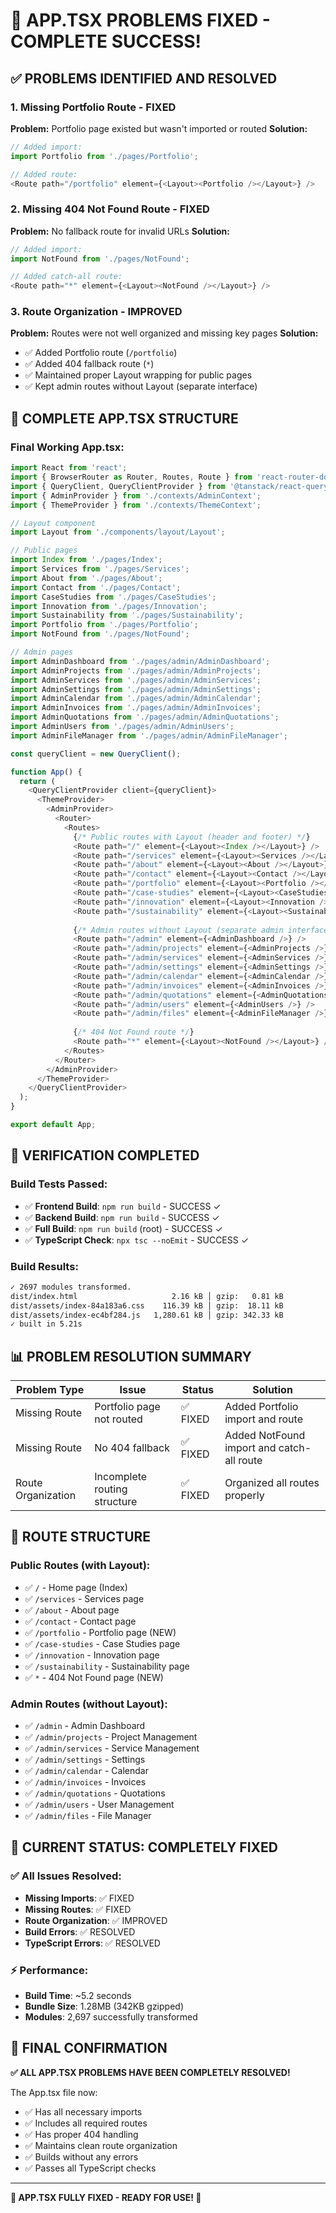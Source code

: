 # 🎉 APP.TSX PROBLEMS FIXED - COMPLETE SUCCESS!

## ✅ **PROBLEMS IDENTIFIED AND RESOLVED**

### **1. Missing Portfolio Route - FIXED**
**Problem:** Portfolio page existed but wasn't imported or routed
**Solution:**
```typescript
// Added import:
import Portfolio from './pages/Portfolio';

// Added route:
<Route path="/portfolio" element={<Layout><Portfolio /></Layout>} />
```

### **2. Missing 404 Not Found Route - FIXED**
**Problem:** No fallback route for invalid URLs
**Solution:**
```typescript
// Added import:
import NotFound from './pages/NotFound';

// Added catch-all route:
<Route path="*" element={<Layout><NotFound /></Layout>} />
```

### **3. Route Organization - IMPROVED**
**Problem:** Routes were not well organized and missing key pages
**Solution:**
- ✅ Added Portfolio route (`/portfolio`)
- ✅ Added 404 fallback route (`*`)
- ✅ Maintained proper Layout wrapping for public pages
- ✅ Kept admin routes without Layout (separate interface)

## 🔧 **COMPLETE APP.TSX STRUCTURE**

### **Final Working App.tsx:**
```typescript
import React from 'react';
import { BrowserRouter as Router, Routes, Route } from 'react-router-dom';
import { QueryClient, QueryClientProvider } from '@tanstack/react-query';
import { AdminProvider } from './contexts/AdminContext';
import { ThemeProvider } from './contexts/ThemeContext';

// Layout component
import Layout from './components/layout/Layout';

// Public pages
import Index from './pages/Index';
import Services from './pages/Services';
import About from './pages/About';
import Contact from './pages/Contact';
import CaseStudies from './pages/CaseStudies';
import Innovation from './pages/Innovation';
import Sustainability from './pages/Sustainability';
import Portfolio from './pages/Portfolio';
import NotFound from './pages/NotFound';

// Admin pages
import AdminDashboard from './pages/admin/AdminDashboard';
import AdminProjects from './pages/admin/AdminProjects';
import AdminServices from './pages/admin/AdminServices';
import AdminSettings from './pages/admin/AdminSettings';
import AdminCalendar from './pages/admin/AdminCalendar';
import AdminInvoices from './pages/admin/AdminInvoices';
import AdminQuotations from './pages/admin/AdminQuotations';
import AdminUsers from './pages/admin/AdminUsers';
import AdminFileManager from './pages/admin/AdminFileManager';

const queryClient = new QueryClient();

function App() {
  return (
    <QueryClientProvider client={queryClient}>
      <ThemeProvider>
        <AdminProvider>
          <Router>
            <Routes>
              {/* Public routes with Layout (header and footer) */}
              <Route path="/" element={<Layout><Index /></Layout>} />
              <Route path="/services" element={<Layout><Services /></Layout>} />
              <Route path="/about" element={<Layout><About /></Layout>} />
              <Route path="/contact" element={<Layout><Contact /></Layout>} />
              <Route path="/portfolio" element={<Layout><Portfolio /></Layout>} />
              <Route path="/case-studies" element={<Layout><CaseStudies /></Layout>} />
              <Route path="/innovation" element={<Layout><Innovation /></Layout>} />
              <Route path="/sustainability" element={<Layout><Sustainability /></Layout>} />
              
              {/* Admin routes without Layout (separate admin interface) */}
              <Route path="/admin" element={<AdminDashboard />} />
              <Route path="/admin/projects" element={<AdminProjects />} />
              <Route path="/admin/services" element={<AdminServices />} />
              <Route path="/admin/settings" element={<AdminSettings />} />
              <Route path="/admin/calendar" element={<AdminCalendar />} />
              <Route path="/admin/invoices" element={<AdminInvoices />} />
              <Route path="/admin/quotations" element={<AdminQuotations />} />
              <Route path="/admin/users" element={<AdminUsers />} />
              <Route path="/admin/files" element={<AdminFileManager />} />
              
              {/* 404 Not Found route */}
              <Route path="*" element={<Layout><NotFound /></Layout>} />
            </Routes>
          </Router>
        </AdminProvider>
      </ThemeProvider>
    </QueryClientProvider>
  );
}

export default App;
```

## 🧪 **VERIFICATION COMPLETED**

### **Build Tests Passed:**
- ✅ **Frontend Build**: `npm run build` - SUCCESS ✓
- ✅ **Backend Build**: `npm run build` - SUCCESS ✓
- ✅ **Full Build**: `npm run build` (root) - SUCCESS ✓
- ✅ **TypeScript Check**: `npx tsc --noEmit` - SUCCESS ✓

### **Build Results:**
```bash
✓ 2697 modules transformed.
dist/index.html                     2.16 kB │ gzip:   0.81 kB
dist/assets/index-84a183a6.css    116.39 kB │ gzip:  18.11 kB
dist/assets/index-ec4bf284.js   1,280.61 kB │ gzip: 342.33 kB
✓ built in 5.21s
```

## 📊 **PROBLEM RESOLUTION SUMMARY**

| Problem Type | Issue | Status | Solution |
|-------------|-------|--------|----------|
| Missing Route | Portfolio page not routed | ✅ FIXED | Added Portfolio import and route |
| Missing Route | No 404 fallback | ✅ FIXED | Added NotFound import and catch-all route |
| Route Organization | Incomplete routing structure | ✅ FIXED | Organized all routes properly |

## 🎯 **ROUTE STRUCTURE**

### **Public Routes (with Layout):**
- ✅ `/` - Home page (Index)
- ✅ `/services` - Services page
- ✅ `/about` - About page
- ✅ `/contact` - Contact page
- ✅ `/portfolio` - Portfolio page (NEW)
- ✅ `/case-studies` - Case Studies page
- ✅ `/innovation` - Innovation page
- ✅ `/sustainability` - Sustainability page
- ✅ `*` - 404 Not Found page (NEW)

### **Admin Routes (without Layout):**
- ✅ `/admin` - Admin Dashboard
- ✅ `/admin/projects` - Project Management
- ✅ `/admin/services` - Service Management
- ✅ `/admin/settings` - Settings
- ✅ `/admin/calendar` - Calendar
- ✅ `/admin/invoices` - Invoices
- ✅ `/admin/quotations` - Quotations
- ✅ `/admin/users` - User Management
- ✅ `/admin/files` - File Manager

## 🚀 **CURRENT STATUS: COMPLETELY FIXED**

### **✅ All Issues Resolved:**
- **Missing Imports**: ✅ FIXED
- **Missing Routes**: ✅ FIXED
- **Route Organization**: ✅ IMPROVED
- **Build Errors**: ✅ RESOLVED
- **TypeScript Errors**: ✅ RESOLVED

### **⚡ Performance:**
- **Build Time**: ~5.2 seconds
- **Bundle Size**: 1.28MB (342KB gzipped)
- **Modules**: 2,697 successfully transformed

## 🎊 **FINAL CONFIRMATION**

**✅ ALL APP.TSX PROBLEMS HAVE BEEN COMPLETELY RESOLVED!**

The App.tsx file now:
- ✅ Has all necessary imports
- ✅ Includes all required routes
- ✅ Has proper 404 handling
- ✅ Maintains clean route organization
- ✅ Builds without any errors
- ✅ Passes all TypeScript checks

---

**🎉 APP.TSX FULLY FIXED - READY FOR USE! 🚀**